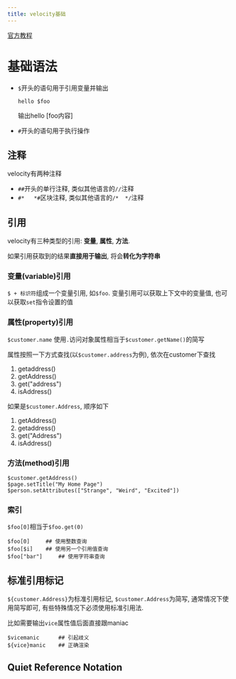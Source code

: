 ```yaml
---
title: velocity基础
---
```


[官方教程][1]

# 基础语法

- `$`开头的语句用于引用变量并输出

    ```
    hello $foo
    ```
    输出hello [foo内容]

- `#`开头的语句用于执行操作


## 注释

velocity有两种注释

- `##`开头的单行注释, 类似其他语言的`//`注释
- `#*   *#`区块注释, 类似其他语言的`/*  */`注释

## 引用

velocity有三种类型的引用: **变量**, **属性**, **方法**.

如果引用获取到的结果**直接用于输出**, 将会**转化为字符串**

### 变量(variable)引用

`$ + 标识符`组成一个变量引用, 如`$foo`. 变量引用可以获取上下文中的变量值, 也可以获取`set`指令设置的值

### 属性(property)引用

`$customer.name` 使用`.`访问对象属性相当于`$customer.getName()`的简写

属性按照一下方式查找(以`$customer.address`为例),  依次在customer下查找

1. getaddress()
2. getAddress()
3. get("address")
4. isAddress()

如果是`$customer.Address`, 顺序如下

1. getAddress()
2. getaddress()
3. get("Address")
4. isAddress()



### 方法(method)引用

```
$customer.getAddress()
$page.setTitle("My Home Page")
$person.setAttributes(["Strange", "Weird", "Excited"])
```

### 索引

`$foo[0]`相当于`$foo.get(0)`

```
$foo[0]     ## 使用整数查询
$foo[$i]    ## 使用另一个引用值查询
$foo["bar"]     ## 使用字符串查询
```

## 标准引用标记

`${customer.Address}`为标准引用标记, `$customer.Address`为简写, 通常情况下使用简写即可, 有些特殊情况下必须使用标准引用法.

比如需要输出`vice`属性值后面直接跟maniac

```
$vicemanic      ## 引起歧义
${vice}manic    ## 正确渲染
```

## Quiet Reference Notation


[1]: http://velocity.apache.org/engine/devel/user-guide.html
